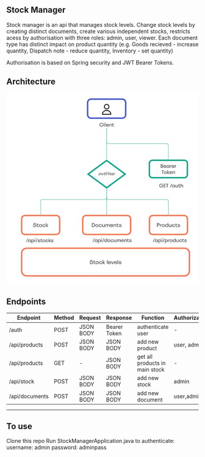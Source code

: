 ## Stock Manager
Stock manager is an api that manages stock levels. Change stock levels by creating distinct documents, create various independent stocks, restricts acess by authorisation with three roles: admin, user, viewer. Each document type has distinct impact on product quantity (e.g. Goods recieved - increase quantity, Dispatch note - reduce quantity, Inventory - set quantity)
  
Authorisation is based on Spring security and JWT Bearer Tokens.

## Architecture
![](architecture.jpg)

## Endpoints


|    Endpoint    | Method |  Request  |   Response   |            Function            | Authorization |
|    --------    |-------- |--------  |--------   |            --------            |-------- |
| /auth          | POST   | JSON BODY | Bearer Token | authenticate user              | -             |
| /api/products  | POST   | JSON BODY | JSON BODY    | add new product                | user, admin   |
| /api/products  | GET    | -         | JSON BODY    | get all products in main stock | -             |
| /api/stock     | POST   | JSON BODY | JSON BODY    | add new stock                  | admin         |
| /api/documents | POST   | JSON BODY | JSON BODY    | add new document               | user,admin    |
---------------------------------------------------------------------------------------------

## To use
Clone this repo
Run StockManagerApplication.java
to authenticate:
username: admin
password: adminpass
